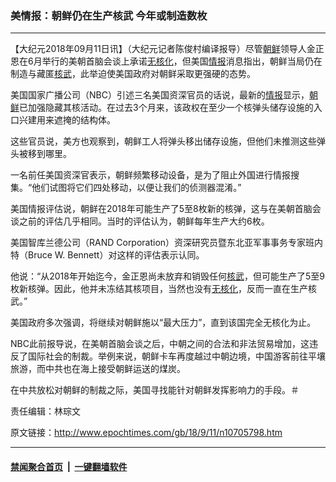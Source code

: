 ### 美情报：朝鲜仍在生产核武 今年或制造数枚
------------------------

<p>【大纪元2018年09月11日讯】（大纪元记者陈俊村编译报导）尽管<a href="http://www.epochtimes.com/gb/tag/%E6%9C%9D%E9%B2%9C.html">朝鲜</a>领导人金正恩在6月举行的美朝首脑会谈上承诺<a href="http://www.epochtimes.com/gb/tag/%E6%97%A0%E6%A0%B8%E5%8C%96.html">无核化</a>，但美国<a href="http://www.epochtimes.com/gb/tag/%E6%83%85%E6%8A%A5.html">情报</a>消息指出，朝鲜当局仍在制造与藏匿<a href="http://www.epochtimes.com/gb/tag/%E6%A0%B8%E6%AD%A6.html">核武</a>，此举迫使美国政府对朝鲜采取更强硬的态势。</p>
<p>美国国家广播公司（NBC）引述三名美国资深官员的话说，最新的<a href="http://www.epochtimes.com/gb/tag/%E6%83%85%E6%8A%A5.html">情报</a>显示，<a href="http://www.epochtimes.com/gb/tag/%E6%9C%9D%E9%B2%9C.html">朝鲜</a>已加强隐藏其核活动。在过去3个月来，该政权在至少一个核弹头储存设施的入口兴建用来遮掩的结构体。</p>
<p>这些官员说，美方也观察到，朝鲜工人将弹头移出储存设施，但他们未推测这些弹头被移到哪里。</p>
<p>一名前任美国资深官表示，朝鲜频繁移动设备，是为了阻止外国进行情报搜集。“他们试图将它们四处移动，以便让我们的侦测器混淆。”</p>
<p>美国情报评估说，朝鲜在2018年可能生产了5至8枚新的核弹，这与在美朝首脑会谈之前的评估几乎相同。当时的评估认为，朝鲜每年生产大约6枚。</p>
<p>美国智库兰德公司（RAND Corporation）资深研究员暨东北亚军事事务专家班内特（Bruce W. Bennett）对这样的评估表示认同。</p>
<p>他说：“从2018年开始迄今，金正恩尚未放弃和销毁任何<a href="http://www.epochtimes.com/gb/tag/%E6%A0%B8%E6%AD%A6.html">核武</a>，但可能生产了5至9枚新核弹。因此，他并未冻结其核项目，当然也没有<a href="http://www.epochtimes.com/gb/tag/%E6%97%A0%E6%A0%B8%E5%8C%96.html">无核化</a>，反而一直在生产核武。”</p>
<p>美国政府多次强调，将继续对朝鲜施以“最大压力”，直到该国完全无核化为止。</p>
<p>NBC此前报导说，在美朝首脑会谈之后，中朝之间的合法和非法贸易增加，这违反了国际社会的制裁。举例来说，朝鲜卡车再度越过中朝边境，中国游客前往平壤旅游，而中共也在海上接受朝鲜运送的煤炭。</p>
<p>在中共放松对朝鲜的制裁之际，美国寻找能针对朝鲜发挥影响力的手段。＃</p>
<p>责任编辑：林琮文</p>

原文链接：http://www.epochtimes.com/gb/18/9/11/n10705798.htm


------------------------
#### [禁闻聚合首页](https://github.com/gfw-breaker/banned-news/blob/master/README.md) &nbsp;|&nbsp;  [一键翻墙软件](https://github.com/gfw-breaker/nogfw/blob/master/README.md)